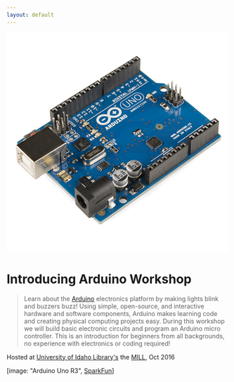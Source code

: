 ```yaml
---
layout: default
---
```

![arduino UNO board](images/ArduinoUnoR3.jpg)

# Introducing Arduino Workshop 

> Learn about the [Arduino](https://www.arduino.cc/) electronics platform by making lights blink and buzzers buzz! Using simple, open-source, and interactive hardware and software components, Arduino makes learning code and creating physical computing projects easy. During this workshop we will build basic electronic circuits and program an Arduino micro controller. This is an introduction for beginners from all backgrounds, no experience with electronics or coding required!

Hosted at [University of Idaho Library's](http://www.lib.uidaho.edu/) the [MILL](http://mill.lib.uidaho.edu/), Oct 2016

[image: "Arduino Uno R3", [SparkFun](https://commons.wikimedia.org/wiki/File:Arduino_Uno_-_R3.jpg)]